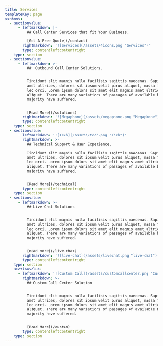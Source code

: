```yaml
---
title: Services
templateKey: page
content:
  - sectionvalue:
      - leftmarkdown: |-
          ## Call Center Services that fit Your Business.

          [Get A Free Quote](/contact)
        rightmarkdown: '![Services](/assets/4icons.png "Services")'
        type: contentleftcontentright
    type: section
  - sectionvalue:
      - leftmarkdown: >-
          ##  Outbound Call Center Solutions.


          Tincidunt elit magnis nulla facilisis sagittis maecenas. Sapien nunc
          amet ultrices, dolores sit ipsum velit purus aliquet, massa fringilla
          leo orci. Lorem ipsum dolors sit amet elit magnis amet ultrices purus
          aliquet. There are many variations of passages of available but the
          majority have suffered.


          [Read More](/solutions)
        rightmarkdown: '![Megaphone](/assets/megaphone.png "Megaphone")'
        type: contentleftcontentright
    type: section
  - sectionvalue:
      - leftmarkdown: '![Tech](/assets/tech.png "Tech")'
        rightmarkdown: >-
          ## Technical Support & User Experience.

          Tincidunt elit magnis nulla facilisis sagittis maecenas. Sapien nunc
          amet ultrices, dolores sit ipsum velit purus aliquet, massa fringilla
          leo orci. Lorem ipsum dolors sit amet elit magnis amet ultrices purus
          aliquet. There are many variations of passages of available but the
          majority have suffered.


          [Read More](/technical)
        type: contentleftcontentright
    type: section
  - sectionvalue:
      - leftmarkdown: >-
          ## Live-Chat Solutions


          Tincidunt elit magnis nulla facilisis sagittis maecenas. Sapien nunc
          amet ultrices, dolores sit ipsum velit purus aliquet, massa fringilla
          leo orci. Lorem ipsum dolors sit amet elit magnis amet ultrices purus
          aliquet. There are many variations of passages of available but the
          majority have suffered.


          [Read More](/live-chat)
        rightmarkdown: '![live-chat](/assets/livechat.png "live-chat")'
        type: contentleftcontentright
    type: section
  - sectionvalue:
      - leftmarkdown: '![Custom Call](/assets/customcallcenter.png "Custom Call")'
        rightmarkdown: >-
          ## Custom Call Center Solution


          Tincidunt elit magnis nulla facilisis sagittis maecenas. Sapien nunc
          amet ultrices, dolores sit ipsum velit purus aliquet, massa fringilla
          leo orci. Lorem ipsum dolors sit amet elit magnis amet ultrices purus
          aliquet. There are many variations of passages of available but the
          majority have suffered.


          [Read More](/custom)
        type: contentleftcontentright
    type: section
---
```


